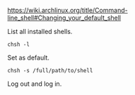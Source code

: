 https://wiki.archlinux.org/title/Command-line_shell#Changing_your_default_shell

List all installed shells.
```
chsh -l
```
Set as default.
```
chsh -s /full/path/to/shell
```
Log out and log in.